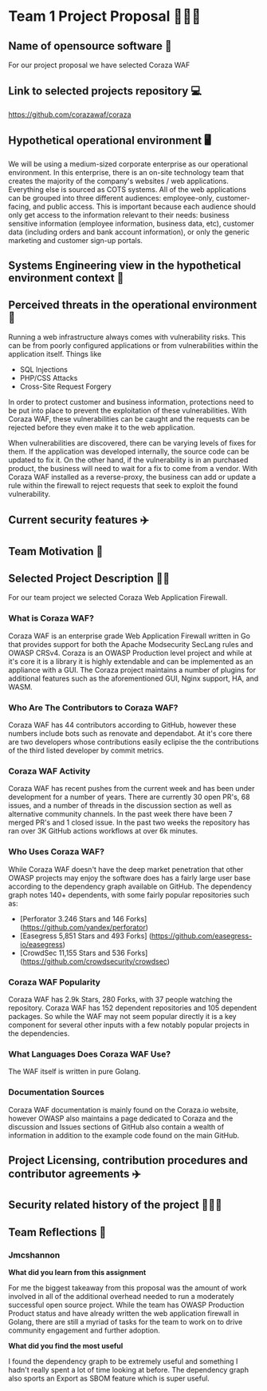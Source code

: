 # Team 1 Project Proposal 🚀🚀🚀

## Name of opensource software 🔮
For our project proposal we have selected Coraza WAF

## Link to selected projects repository 💻
https://github.com/corazawaf/coraza

## Hypothetical operational environment 🖥️
We will be using a medium-sized corporate enterprise as our operational environment. In 
this enterprise, there is an on-site technology team that creates the majority of the 
company's websites / web applications. Everything else is sourced as COTS systems. All 
of the web applications can be grouped into three different audiences: employee-only, 
customer-facing, and public access. This is important because each audience should only 
get access to the information relevant to their needs: business sensitive information 
(employee information, business data, etc), customer data (including orders and bank 
account information), or only the generic marketing and customer sign-up portals. 

## Systems Engineering view in the hypothetical environment context 🌌

## Perceived threats in the operational environment 🌵
Running a web infrastructure always comes with vulnerability risks. This can be from poorly 
configured applications or from vulnerabilities within the application itself. Things like 
 * SQL Injections 
 * PHP/CSS Attacks 
 * Cross-Site Request Forgery
   
In order to protect customer and business information, protections need to be put into place 
to prevent the exploitation of these vulnerabilities. With Coraza WAF, these vulnerabilities 
can be caught and the requests can be rejected before they even make it to the web 
application. 

When vulnerabilities are discovered, there can be varying levels of fixes for them. If the 
application was developed internally, the source code can be updated to fix it. On the other 
hand, if the vulnerability is in an purchased product, the business will need to wait for a 
fix to come from a vendor. With Coraza WAF installed as a reverse-proxy, the business can 
add or update a rule within the firewall to reject requests that seek to exploit the found 
vulnerability. 

## Current security features ✈️

## Team Motivation 🐉

## Selected Project Description 💂‍♂️

For our team project we selected Coraza Web Application Firewall.

### What is Coraza WAF?
Coraza WAF is an enterprise grade Web Application Firewall written in Go
that provides support for both the Apache Modsecurity SecLang rules and 
OWASP CRSv4. Coraza is an OWASP Production level project and
while at it's core it is a library it is highly extendable
and can be implemented as an appliance with a GUI. The Coraza project
maintains a number of plugins for additional features such as the 
aforementioned GUI, Nginx support, HA, and WASM.

### Who Are The Contributors to Coraza WAF?

Coraza WAF has 44 contributors according to GitHub, however these numbers
include bots such as renovate and dependabot. At it's core there are two developers
whose contributions easily eclipise the the contributions of the third listed developer
by commit metrics.

### Coraza WAF Activity

Coraza WAF has recent pushes from the current week and has been under development
for a number of years. There are currently 30 open PR's, 68 issues, and a number
of threads in the discussion section as well as alternative community channels.
In the past week there have been 7 merged PR's and 1 closed issue. In the past two
weeks the repository has ran over 3K GitHub actions workflows at over 6k minutes.

### Who Uses Coraza WAF?

While Coraza WAF doesn't have the deep market penetration that other OWASP projects
may enjoy the software does has a fairly large user base according to the dependency graph
available on GitHub. The dependency graph notes 140+ dependents, with some fairly popular repositories
such as: 
- [Perforator 3.246 Stars and 146 Forks] (https://github.com/yandex/perforator)
- [Easegress 5,851 Stars and 493 Forks] (https://github.com/easegress-io/easegress)
- [CrowdSec 11,155 Stars and 536 Forks] (https://github.com/crowdsecurity/crowdsec)

### Coraza WAF Popularity

Coraza WAF has 2.9k Stars, 280 Forks, with 37 people watching the repository.
Coraza WAF has 152 dependent repositories and 105 dependent packages.
So while the WAF may not seem popular directly it is a key component for several
other inputs with a few notably popular projects in the dependencies.

### What Languages Does Coraza WAF Use?

The WAF itself is written in pure Golang.

### Documentation Sources

Coraza WAF documentation is mainly found on the Coraza.io website, however
OWASP also maintains a page dedicated to Coraza and the discussion and Issues
sections of GitHub also contain a wealth of information in addition to the example
code found on the main GitHub.

## Project Licensing, contribution procedures and contributor agreements ✈️

## Security related history of the project 🙈🙊🙉

## Team Reflections 🏁

### Jmcshannon 

**What did you learn from this assignment**

For me the biggest takeaway from this proposal was the amount of work involved in all 
of the additional overhead needed to run a moderately successful open source project.
While the team has OWASP Production Product status and have already written the web
application firewall in Golang, there are still a myriad of tasks for the team to work on
to drive community engagement and further adoption.

**What did you find the most useful**

I found the dependency graph to be extremely useful and something I hadn't really 
spent a lot of time looking at before. The dependency graph also sports an Export
as SBOM feature which is super useful.
